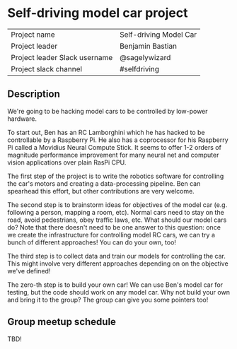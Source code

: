 # Self-driving model car project

|                               |                        |
| ----------------------------- | ---------------------- |
| Project name                  | Self-driving Model Car |
| Project leader                | Benjamin Bastian       |
| Project leader Slack username | @sagelywizard          |
| Project slack channel         | #selfdriving           |

## Description

We're going to be hacking model cars to be controlled by low-power hardware.

To start out, Ben has an RC Lamborghini which he has hacked to be controllable
by a Raspberry Pi. He also has a coprocessor for his Raspberry Pi called a
Movidius Neural Compute Stick. It seems to offer 1-2 orders of magnitude
performance improvement for many neural net and computer vision applications
over plain RasPi CPU.

The first step of the project is to write the robotics software for controlling
the car's motors and creating a data-processing pipeline. Ben can spearhead
this effort, but other contributions are very welcome.

The second step is to brainstorm ideas for objectives of the model car (e.g.
following a person, mapping a room, etc). Normal cars need to stay on the road,
avoid pedestrians, obey traffic laws, etc. What should our model cars do? Note
that there doesn't need to be one answer to this question: once we create the
infrastructure for controlling model RC cars, we can try a bunch of different
approaches! You can do your own, too!

The third step is to collect data and train our models for controlling the car.
This might involve very different approaches depending on on the objective
we've defined!

The zero-th step is to build your own car! We can use Ben's model car for
testing, but the code should work on any model car. Why not build your own
and bring it to the group? The group can give you some pointers too!

## Group meetup schedule

TBD!
